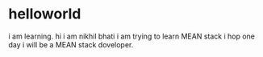 # helloworld
i am learning.
hi i am nikhil bhati i am trying to learn MEAN stack i hop one day i will be a MEAN stack doveloper.
